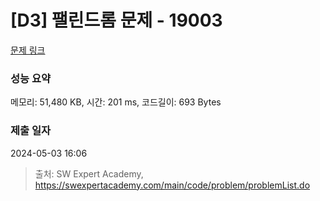 # [D3] 팰린드롬 문제 - 19003 

[문제 링크](https://swexpertacademy.com/main/code/problem/problemDetail.do?contestProbId=AYtrCJQaDb4DFAR-) 

### 성능 요약

메모리: 51,480 KB, 시간: 201 ms, 코드길이: 693 Bytes

### 제출 일자

2024-05-03 16:06



> 출처: SW Expert Academy, https://swexpertacademy.com/main/code/problem/problemList.do